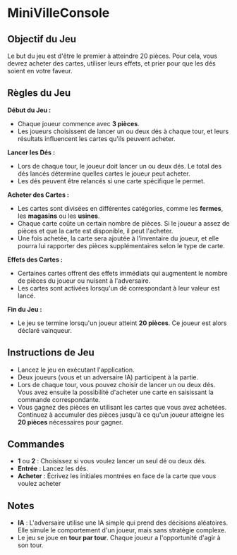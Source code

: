 # MiniVilleConsole

## Objectif du Jeu

Le but du jeu est d'être le premier à atteindre 20 pièces. Pour cela, vous devrez acheter des cartes, utiliser leurs effets, et prier pour que les dés soient en votre faveur.

## Règles du Jeu
**Début du Jeu :**
   - Chaque joueur commence avec **3 pièces**.
   - Les joueurs choisissent de lancer un ou deux dés à chaque tour, et leurs résultats influencent les cartes qu'ils peuvent acheter.

**Lancer les Dés :**
   - Lors de chaque tour, le joueur doit lancer un ou deux dés. Le total des dés lancés détermine quelles cartes le joueur peut acheter.
   - Les dés peuvent être relancés si une carte spécifique le permet.

**Acheter des Cartes :**
   - Les cartes sont divisées en différentes catégories, comme les **fermes**, les **magasins** ou les **usines**.
   - Chaque carte coûte un certain nombre de pièces. Si le joueur a assez de pièces et que la carte est disponible, il peut l'acheter.
   - Une fois achetée, la carte sera ajoutée à l'inventaire du joueur, et elle pourra lui rapporter des pièces supplémentaires selon le type de carte.

**Effets des Cartes :**
   - Certaines cartes offrent des effets immédiats qui augmentent le nombre de pièces du joueur ou nuisent à l'adversaire.
   - Les cartes sont activées lorsqu'un dé correspondant à leur valeur est lancé.

**Fin du Jeu :**
   - Le jeu se termine lorsqu'un joueur atteint **20 pièces**. Ce joueur est alors déclaré vainqueur.

## Instructions de Jeu

- Lancez le jeu en exécutant l'application.
- Deux joueurs (vous et un adversaire IA) participent à la partie.
- Lors de chaque tour, vous pouvez choisir de lancer un ou deux dés. Vous avez ensuite la possibilité d'acheter une carte en saisissant la commande correspondante.
- Vous gagnez des pièces en utilisant les cartes que vous avez achetées. Continuez à accumuler des pièces jusqu'à ce qu'un joueur atteigne les **20 pièces** nécessaires pour gagner.

## Commandes

- **1** ou **2** : Choisissez si vous voulez lancer un seul dé ou deux dés.
- **Entrée** : Lancez les dés.
- **Acheter** : Écrivez les initiales montrées en face de la carte que vous voulez acheter

## Notes

- **IA** : L'adversaire utilise une IA simple qui prend des décisions aléatoires. Elle simule le comportement d'un joueur, mais sans stratégie complexe.
- Le jeu se joue en **tour par tour**. Chaque joueur a l'opportunité d'agir à son tour.


